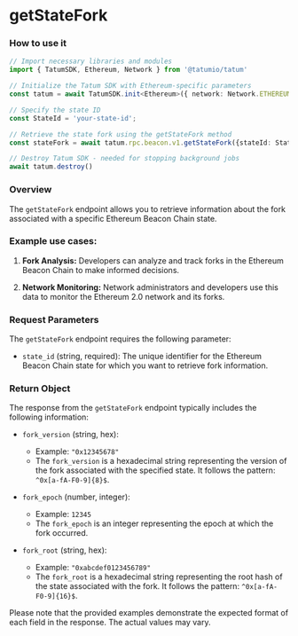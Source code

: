 # getStateFork

### How to use it 

```typescript
// Import necessary libraries and modules
import { TatumSDK, Ethereum, Network } from '@tatumio/tatum'

// Initialize the Tatum SDK with Ethereum-specific parameters
const tatum = await TatumSDK.init<Ethereum>({ network: Network.ETHEREUM })

// Specify the state ID
const StateId = 'your-state-id';

// Retrieve the state fork using the getStateFork method
const stateFork = await tatum.rpc.beacon.v1.getStateFork({stateId: StateId});

// Destroy Tatum SDK - needed for stopping background jobs
await tatum.destroy()
```

### Overview

The `getStateFork` endpoint allows you to retrieve information about the fork associated with a specific Ethereum Beacon Chain state.

### Example use cases:

1. **Fork Analysis:** 
   Developers can analyze and track forks in the Ethereum Beacon Chain to make informed decisions.

2. **Network Monitoring:** 
   Network administrators and developers use this data to monitor the Ethereum 2.0 network and its forks.

### Request Parameters

The `getStateFork` endpoint requires the following parameter:

- `state_id` (string, required):
  The unique identifier for the Ethereum Beacon Chain state for which you want to retrieve fork information.

### Return Object

The response from the `getStateFork` endpoint typically includes the following information:

- `fork_version` (string, hex):
  - Example: `"0x12345678"`
  - The `fork_version` is a hexadecimal string representing the version of the fork associated with the specified state. It follows the pattern: `^0x[a-fA-F0-9]{8}$`.

- `fork_epoch` (number, integer):
  - Example: `12345`
  - The `fork_epoch` is an integer representing the epoch at which the fork occurred.

- `fork_root` (string, hex):
  - Example: `"0xabcdef0123456789"`
  - The `fork_root` is a hexadecimal string representing the root hash of the state associated with the fork. It follows the pattern: `^0x[a-fA-F0-9]{16}$`.

Please note that the provided examples demonstrate the expected format of each field in the response. The actual values may vary.
